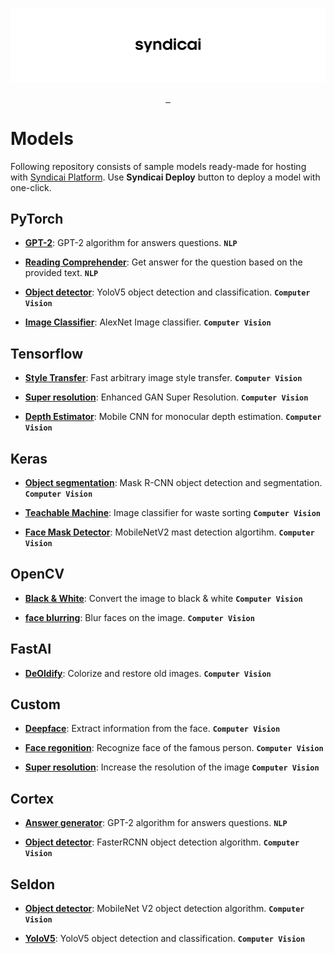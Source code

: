 [![syndicai-logo](https://raw.githubusercontent.com/syndicai/brand/main/banner/banner_github.png)](https://syndicai.co)

<p align="center">
  <a aria-label="Syndicai" href="https://syndicai.co/">
    <img alt="" src="https://img.shields.io/badge/MADE%20FOR%20DISRUPTORS-000000.svg?style=for-the-badge&labelColor=000">
  </a>
  <a aria-label="Docs" href="https://docs.syndicai.co">
    <img alt="" src="https://img.shields.io/badge/Documentation-000.svg?style=for-the-badge&labelColor=000">
  </a>
  <a aria-label="Join the community on GitHub" href="https://syndicai.slack.com">
    <img alt="" src="https://img.shields.io/badge/Join%20the%20community-blue.svg?style=for-the-badge&logo=Slack&labelColor=000000&logoWidth=20">
  </a>
</p>

# Models
Following repository consists of sample models ready-made for hosting with [Syndicai Platform](https://app.syndicai.co). Use **Syndicai Deploy** button to deploy a model with one-click.


## PyTorch

- [**GPT-2**](/pytorch/gpt2): GPT-2 algorithm for answers questions. **`NLP`**

- [**Reading Comprehender**](/pytorch/reading_comprehender): Get answer for the question based on the provided text. **`NLP`**

- [**Object detector**](/pytorch/yolov5): YoloV5 object detection and classification. **`Computer Vision`**

- [**Image Classifier**](/pytorch/image_classifier): AlexNet Image classifier. **`Computer Vision`**


## Tensorflow

- [**Style Transfer**](/tensorflow/style_transfer): Fast arbitrary image style transfer. **`Computer Vision`**

- [**Super resolution**](/tensorflow/super_resolution): Enhanced GAN Super Resolution. **`Computer Vision`**

- [**Depth Estimator**](/tensorflow/depth_estimator): Mobile CNN for monocular depth estimation. **`Computer Vision`**


## Keras

- [**Object segmentation**](/keras/object_segmentation): Mask R-CNN object detection and segmentation. **`Computer Vision`**

- [**Teachable Machine**](/keras/teachable_machine): Image classifier for waste sorting **`Computer Vision`**

- [**Face Mask Detector**](/keras/face_mask_detector): MobileNetV2 mast detection algortihm. **`Computer Vision`**


## OpenCV

- [**Black & White**](/opencv/black_and_white): Convert the image to black & white **`Computer Vision`**

- [**face blurring**](/opencv/face_blurring): Blur faces on the image. **`Computer Vision`**


## FastAI
- [**DeOldify**](/fastai/deoldify): Colorize and restore old images. **`Computer Vision`**


## Custom
- [**Deepface**](/custom/deepface): Extract information from the face.  **`Computer Vision`**

- [**Face regonition**](/custom/face_recognition): Recognize face of the famous person. **`Computer Vision`**

- [**Super resolution**](/custom/super_resolution): Increase the resolution of the image **`Computer Vision`**


## Cortex

- [**Answer generator**](/cortex/answer_generator): GPT-2 algorithm for answers questions. **`NLP`**

- [**Object detector**](/cortex/object_detector): FasterRCNN object detection algorithm. **`Computer Vision`**



## Seldon

- [**Object detector**](/seldon/object_detector): MobileNet V2 object detection algorithm. **`Computer Vision`**

- [**YoloV5**](/seldon/yolov5): YoloV5 object detection and classification. **`Computer Vision`**

